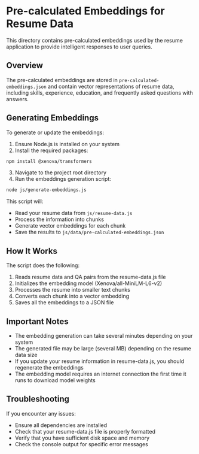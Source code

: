# Pre-calculated Embeddings for Resume Data

This directory contains pre-calculated embeddings used by the resume application to provide intelligent responses to user queries.

## Overview

The pre-calculated embeddings are stored in `pre-calculated-embeddings.json` and contain vector representations of resume data, including skills, experience, education, and frequently asked questions with answers.

## Generating Embeddings

To generate or update the embeddings:

1. Ensure Node.js is installed on your system
2. Install the required packages:

```bash
npm install @xenova/transformers
```

3. Navigate to the project root directory
4. Run the embeddings generation script:

```bash
node js/generate-embeddings.js
```

This script will:
- Read your resume data from `js/resume-data.js`
- Process the information into chunks
- Generate vector embeddings for each chunk
- Save the results to `js/data/pre-calculated-embeddings.json`

## How It Works

The script does the following:
1. Reads resume data and QA pairs from the resume-data.js file
2. Initializes the embedding model (Xenova/all-MiniLM-L6-v2)
3. Processes the resume into smaller text chunks
4. Converts each chunk into a vector embedding
5. Saves all the embeddings to a JSON file

## Important Notes

- The embedding generation can take several minutes depending on your system
- The generated file may be large (several MB) depending on the resume data size
- If you update your resume information in resume-data.js, you should regenerate the embeddings
- The embedding model requires an internet connection the first time it runs to download model weights

## Troubleshooting

If you encounter any issues:
- Ensure all dependencies are installed
- Check that your resume-data.js file is properly formatted
- Verify that you have sufficient disk space and memory
- Check the console output for specific error messages